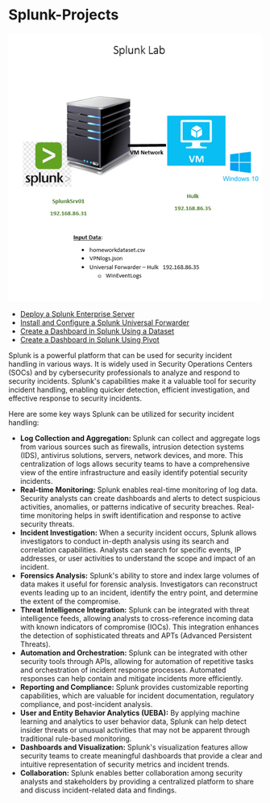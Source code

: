 # Splunk-Projects
 
<img src="https://github.com/Nisha318/Splunk-Projects/blob/main/Files/Lab%20Diagram.PNG"> 


<ul>
  <li> <a href="#"> Deploy a Splunk Enterprise Server </a> </li>
  <li> <a href="#"> Install and Configure a Splunk Universal Forwarder </a> </li> 
  <li> <a href="https://github.com/Nisha318/Splunk-Projects/tree/main/Create%20Dashboard%20Using%20a%20Dataset"> Create a Dashboard in Splunk Using a Dataset </a></li>
  <li> <a href="https://github.com/Nisha318/Splunk-Projects/tree/main/Create%20a%20Dashboard%20with%20Pivot"> Create a Dashboard in Splunk Using Pivot </a></li>
</ul>

<p> 
Splunk is a powerful platform that can be used for security incident handling in various ways. It is widely used in Security Operations Centers (SOCs) and by cybersecurity professionals to analyze and respond to security incidents. Splunk's capabilities make it a valuable tool for security incident handling, enabling quicker detection, efficient investigation, and effective response to security incidents. 

</p>

Here are some key ways Splunk can be utilized for security incident handling:

<ul> 
  
<li> <b> Log Collection and Aggregation: </b> Splunk can collect and aggregate logs from various sources such as firewalls, intrusion detection systems (IDS), antivirus solutions, servers, network devices, and more. This centralization of logs allows security teams to have a comprehensive view of the entire infrastructure and easily identify potential security incidents. </li>

<li> <b> Real-time Monitoring:</b> Splunk enables real-time monitoring of log data. Security analysts can create dashboards and alerts to detect suspicious activities, anomalies, or patterns indicative of security breaches. Real-time monitoring helps in swift identification and response to active security threats.</li>

<li> <b> Incident Investigation:</b> When a security incident occurs, Splunk allows investigators to conduct in-depth analysis using its search and correlation capabilities. Analysts can search for specific events, IP addresses, or user activities to understand the scope and impact of an incident.</li>

<li> <b> Forensics Analysis:</b> Splunk's ability to store and index large volumes of data makes it useful for forensic analysis. Investigators can reconstruct events leading up to an incident, identify the entry point, and determine the extent of the compromise.</li>

<li> <b> Threat Intelligence Integration:</b> Splunk can be integrated with threat intelligence feeds, allowing analysts to cross-reference incoming data with known indicators of compromise (IOCs). This integration enhances the detection of sophisticated threats and APTs (Advanced Persistent Threats).</li>

<li> <b> Automation and Orchestration:</b> Splunk can be integrated with other security tools through APIs, allowing for automation of repetitive tasks and orchestration of incident response processes. Automated responses can help contain and mitigate incidents more efficiently.</li>

<li> <b> Reporting and Compliance:</b> Splunk provides customizable reporting capabilities, which are valuable for incident documentation, regulatory compliance, and post-incident analysis.</li>

<li> <b> User and Entity Behavior Analytics (UEBA):</b> By applying machine learning and analytics to user behavior data, Splunk can help detect insider threats or unusual activities that may not be apparent through traditional rule-based monitoring.</li>

<li> <b> Dashboards and Visualization:</b> Splunk's visualization features allow security teams to create meaningful dashboards that provide a clear and intuitive representation of security metrics and incident trends.</li>

<li> <b> Collaboration:</b> Splunk enables better collaboration among security analysts and stakeholders by providing a centralized platform to share and discuss incident-related data and findings.</li>
</ul>

<!--- Splunk's capabilities make it a valuable tool for security incident handling, enabling quicker detection, efficient investigation, and effective response to security incidents. However, it's essential to properly configure and tune Splunk for security use cases and ensure that the right security measures are in place to protect the Splunk environment itself from potential threats.--->


